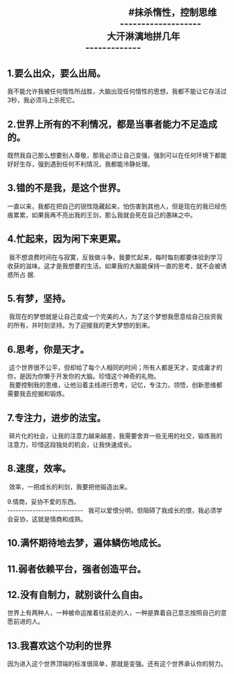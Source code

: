                                                          #抹杀惰性，控制思维
                                                         -------------------
                                                         大汗淋漓地拼几年
                                                         -------------
---------------------------
1.要么出众，要么出局。</br>
---------------------------
  我不能允许我被任何惰性所战胜，大脑出现任何惰性的思想，我都不能让它存活过3秒，我必须马上杀死它。 </br>
  
  2.世界上所有的不利情况，都是当事者能力不足造成的。</br>
---------------------------
  既然我自己那么想要别人尊敬，那我必须让自己变强，强到可以在任何环境下都能好好生存，强到遇到任何不利情况，我都能冷静处理。 </br>

3.错的不是我，是这个世界。 </br>
---------------------------
  一直以来，我都在把自己的锐性隐藏起来，怕伤害到其他人，但是现在的我已经伤痕累累，如果我再不亮出我的王剑，那么我就会死在自己的愚昧之中。</br>

4.忙起来，因为闲下来更累。</br>
---------------------------
  我不想浪费时间在与寂寞，反我做斗争，我要忙起来，每时每刻都要体验到学习收获的滋味。这才是我想要的生活。如果我的大脑能保持一直的思考，就不会被诱惑所占  据.</br>

5.有梦，坚持。</br>
---------------------------
  我现在的梦想就是让自己变成一个完美的人，为了这个梦想我愿意给自己投资我的所有，并时刻坚持。为了迎接我的更大梦想的到来。</br>

6.思考，你是天才。</br>
---------------------------
  这个世界很不公平，但却给了每个人相同的时间；所有人都是天才，变成庸才的你，是因为你懒于开发你的大脑。珍惜这个神奇的礼物。</br>
  我要控制我的思维，让他沿着主线进行思考，记忆，专注力，领悟，创新思维都需要我去挖掘和锻炼。</br>

7.专注力，进步的法宝。</br>
---------------------------
  碎片化的社会，让我的注意力越来越差，我需要舍弃一些无用的社交，锻炼我的注意力，珍惜这段独处的机会，让我快速成长。</br>

8.速度，效率。</br>
---------------------------
  效率，一把成长的利剑，我要把他锻造出来。</br>

9.情商，妥协不爱的东西。</br>
---------------------------  
  我可以爱恨分明，但阻碍了我成长的恨，我必须学会妥协，这就是情商和成熟。</br>

10.满怀期待地去梦，遍体鳞伤地成长。
-------------------------
11.弱者依赖平台，强者创造平台。
-------------------------------
12.没有自制力，就别谈什么自由。
-----------------------------
世界上有两种人，一种被命运推着往前走的人，一种是靠着自己意志按照自己的意愿前进的人。

13.我喜欢这个功利的世界
------------------
因为进入这个世界顶端的标准很简单，那就是变强。还有这个世界承认你的努力。

